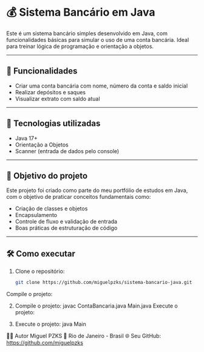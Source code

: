 # 💰 Sistema Bancário em Java

Este é um sistema bancário simples desenvolvido em Java, com funcionalidades básicas para simular o uso de uma conta bancária. Ideal para treinar lógica de programação e orientação a objetos.

---

## 🚀 Funcionalidades

- Criar uma conta bancária com nome, número da conta e saldo inicial
- Realizar depósitos e saques
- Visualizar extrato com saldo atual

---

## 📌 Tecnologias utilizadas

- Java 17+
- Orientação a Objetos
- Scanner (entrada de dados pelo console)

---

## 🎯 Objetivo do projeto

Este projeto foi criado como parte do meu portfólio de estudos em Java, com o objetivo de praticar conceitos fundamentais como:

- Criação de classes e objetos
- Encapsulamento
- Controle de fluxo e validação de entrada
- Boas práticas de estruturação de código

---

## 🛠️ Como executar

1. Clone o repositório:
   ```bash
   git clone https://github.com/miguelpzks/sistema-bancario-java.git
Compile o projeto:

2. Compile o projeto:
javac ContaBancaria.java Main.java
Execute o projeto:

3. Execute o projeto:
java Main

👨‍💻 Autor
Miguel PZKS
📍 Rio de Janeiro - Brasil
🌐 Seu GitHub: https://github.com/miguelpzks
